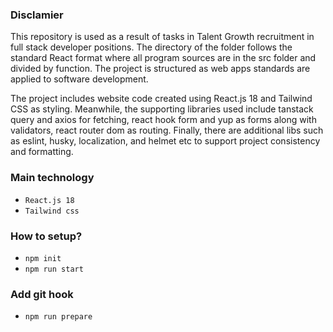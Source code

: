 ### Disclamier

This repository is used as a result of tasks in Talent Growth recruitment in full stack developer positions. The directory of the folder follows the standard React format where all program sources are in the src folder and divided by function. The project is structured as web apps standards are applied to software development.

The project includes website code created using React.js 18 and Tailwind CSS as styling. Meanwhile, the supporting libraries used include tanstack query and axios for fetching, react hook form and yup as forms along with validators, react router dom as routing. Finally, there are additional libs such as eslint, husky, localization, and helmet etc to support project consistency and formatting.

### Main technology

- `React.js 18`
- `Tailwind css`

### How to setup?

- `npm init`
- `npm run start`

### Add git hook

- `npm run prepare`
